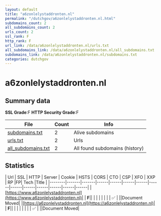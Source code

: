 ```yaml
---
layout: default
title: "a6zonlelystaddronten.nl"
permalink: "/dutchgov/a6zonlelystaddronten.nl.html"
subdomains_count: 2
all_subdomains_count: 2
urls_count: 2
ssl_rank: F
http_rank: F
url_link: /data/a6zonlelystaddronten.nl/urls.txt
all_subdomains_link: /data/a6zonlelystaddronten.nl/all_subdomains.txt
subdomains_link: /data/a6zonlelystaddronten.nl/subdomains.txt
categories: dutchgov
---
```



# a6zonlelystaddronten.nl
## Summary data


**SSL Grade**:F
**HTTP Security Grade**:F


| File       | Count | Info |
|------------|-------|------|
|[subdomains.txt](/data/a6zonlelystaddronten.nl/subdomains.txt)|2|Alive subdomains|
|[urls.txt](/data/a6zonlelystaddronten.nl/urls.txt)|2|Urls|
|[all_subdomains.txt](/data/a6zonlelystaddronten.nl/all_subdomains.txt)|2|All found subdomains (history)|


## Statistics


| Url | SSL | HTTP | Server | Cookie | HSTS | CORS | CTO | CSP | XFO | XXP | RP |FP| Tech |Title |
|--------|-------|-------|------|------|------|------|------|------|------|------|------|------|------|
|[https://www.a6zonlelystaddronten.nl](https://www.a6zonlelystaddronten.nl)| | **F**|| | | | | | | | :white_check_mark: | ||Document Moved|
|[https://a6zonlelystaddronten.nl](https://a6zonlelystaddronten.nl)| | **F**|| | | | | | | | :white_check_mark: | ||Document Moved|